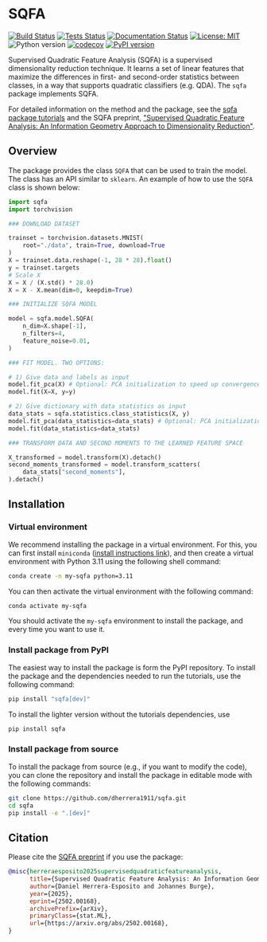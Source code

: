 # SQFA

[![Build Status](https://github.com/dherrera1911/sqfa/actions/workflows/install.yml/badge.svg)](https://github.com/dherrera1911/sqfa/actions/workflows/install.yml)
[![Tests Status](https://github.com/dherrera1911/sqfa/actions/workflows/tests.yml/badge.svg)](https://github.com/dherrera1911/sqfa/actions/workflows/tests.yml)
[![Documentation Status](https://readthedocs.org/projects/sqfa/badge/?version=latest)](https://sqfa.readthedocs.io/en/latest/?badge=latest)
[![License: MIT](https://img.shields.io/badge/License-MIT-yellow.svg)](https://github.com/dherrera1911/sqfa?tab=MIT-1-ov-file)
![Python version](https://img.shields.io/badge/python-3.9|3.10|3.11|3.12-blue.svg)
[![codecov](https://codecov.io/gh/dherrera1911/sqfa/graph/badge.svg?token=NN44R5G18I)](https://codecov.io/gh/dherrera1911/sqfa)
[![PyPI version](https://badge.fury.io/py/sqfa.svg)](https://badge.fury.io/py/sqfa)


Supervised Quadratic Feature Analysis (SQFA) is a supervised dimensionality
reduction technique. It learns a set of linear features that
maximize the differences in first- and second-order statistics between
classes, in a way that supports quadratic classifiers (e.g. QDA).
The `sqfa` package implements SQFA.

For detailed information on the method and the package, see the
[sqfa package tutorials](https://sqfa.readthedocs.io/en/latest/tutorials/spd_geometry.html)
and the SQFA preprint,
["Supervised Quadratic Feature Analysis: An Information Geometry Approach to Dimensionality Reduction"](https://arxiv.org/abs/2502.00168).

## Overview

The package provides the class `SQFA` that can be used to train the
model. The class has an API similar to `sklearn`.
An example of how to use the `SQFA` class is shown below:

```python
import sqfa
import torchvision

### DOWNLOAD DATASET

trainset = torchvision.datasets.MNIST(
    root="./data", train=True, download=True
)
X = trainset.data.reshape(-1, 28 * 28).float()
y = trainset.targets
# Scale X
X = X / (X.std() * 28.0)
X = X - X.mean(dim=0, keepdim=True)

### INITIALIZE SQFA MODEL

model = sqfa.model.SQFA(
    n_dim=X.shape[-1],
    n_filters=4,
    feature_noise=0.01,
)

### FIT MODEL. TWO OPTIONS:

# 1) Give data and labels as input
model.fit_pca(X) # Optional: PCA initialization to speed up convergence
model.fit(X=X, y=y)

# 2) Give dictionary with data statistics as input
data_stats = sqfa.statistics.class_statistics(X, y)
model.fit_pca(data_statistics=data_stats) # Optional: PCA initialization to speed up convergence
model.fit(data_statistics=data_stats)

### TRANSFORM DATA AND SECOND MOMENTS TO THE LEARNED FEATURE SPACE

X_transformed = model.transform(X).detach()
second_moments_transformed = model.transform_scatters(
    data_stats["second_moments"],
).detach()
```

## Installation

### Virtual environment

We recommend installing the package in a virtual environment. For this,
you can first install `miniconda` 
([install instructions link](https://docs.anaconda.com/miniconda/install/#quick-command-line-install)),
and then create a virtual environment with Python 3.11 using the following
shell command:

```bash
conda create -n my-sqfa python=3.11
```

You can then activate the virtual environment with the following command:

```bash
conda activate my-sqfa
```

You should activate the `my-sqfa` environment to install the package, and every
time you want to use it.

### Install package from PyPI

The easiest way to install the package is form the PyPI
repository. To install the package and the dependencies
needed to run the tutorials, use the following command:

```bash
pip install "sqfa[dev]"
```

To install the lighter version without the tutorials dependencies, use

```bash
pip install sqfa
```

### Install package from source

To install the package from source (e.g., if you want to modify the
code), you can clone the repository and install the package
in editable mode with the following commands:

```bash
git clone https://github.com/dherrera1911/sqfa.git
cd sqfa
pip install -e ".[dev]"
```

## Citation

Please cite the [SQFA preprint](https://arxiv.org/abs/2502.00168) if you use the package:

```bibtex
@misc{herreraesposito2025supervisedquadraticfeatureanalysis,
      title={Supervised Quadratic Feature Analysis: An Information Geometry Approach to Dimensionality Reduction}, 
      author={Daniel Herrera-Esposito and Johannes Burge},
      year={2025},
      eprint={2502.00168},
      archivePrefix={arXiv},
      primaryClass={stat.ML},
      url={https://arxiv.org/abs/2502.00168}, 
}
```

